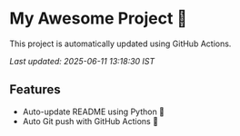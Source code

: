 # My Awesome Project 🚀

This project is automatically updated using GitHub Actions.

_Last updated: 2025-06-11 13:18:30 IST_

## Features
- Auto-update README using Python 🐍
- Auto Git push with GitHub Actions 🤖
